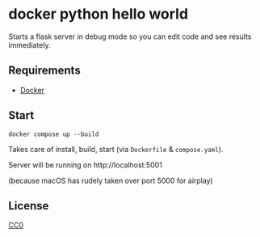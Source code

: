 # docker python hello world

Starts a flask server in debug mode so you can edit code and see results immediately.

## Requirements

- [Docker](https://docs.docker.com/engine/install/)

## Start

```
docker compose up --build
```

Takes care of install, build, start (via `Dockerfile` & `compose.yaml`).

Server will be running on http://localhost:5001

(because macOS has rudely taken over port 5000 for airplay)

## License

[CC0](https://creativecommons.org/public-domain/cc0/)
